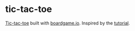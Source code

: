# tic-tac-toe

[Tic-tac-toe](https://wikipedia.org/wiki/Tic-tac-toe) built with [boardgame.io](https://boardgame.io/). Inspired by the [tutorial](https://boardgame.io/documentation/#/tutorial).
